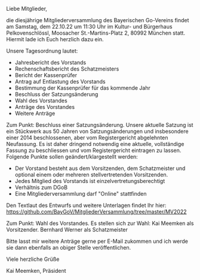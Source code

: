 Liebe Mitglieder,

die diesjährige Mitgliederversammlung des Bayerischen Go-Vereins findet am Samstag, dem 22.10.22 um 11:30 Uhr im Kultur- und Bürgerhaus Pelkovenschlössl, Moosacher St.-Martins-Platz 2, 80992 München statt. Hiermit lade ich Euch herzlich dazu ein.

Unsere Tagesordnung lautet:

 * Jahresbericht des Vorstands
 * Rechenschaftsbericht des Schatzmeisters
 * Bericht der Kassenprüfer
 * Antrag auf Entlastung des Vorstands
 * Bestimmung der Kassenprüfer für das kommende Jahr
 * Beschluss der Satzungsänderung
 * Wahl des Vorstandes
 * Anträge des Vorstandes
 * Weitere Anträge

Zum Punkt: Beschluss einer Satzungsänderung.
Unsere aktuelle Satzung ist ein Stückwerk aus 50 Jahren von Satzungsänderungen und insbesondere einer 2014 beschlossenen, aber vom Registergericht abgelehnten Neufassung. Es ist daher dringend notwendig eine aktuelle, vollständige Fassung zu beschliessen und vom Registergericht eintragen zu lassen.
Folgende Punkte sollen geändert/klargestellt werden:
 * Der Vorstand besteht aus dem Vorsitzenden, dem Schatzmeister und optional einem oder mehreren stellvertretenden Vorsitzenden.
 * Jedes Mitglied des Vorstands ist einzelvertretungsberechtigt
 * Verhältnis zum DGoB
 * Eine Mitgliederversammlung darf "Online" stattfinden

Den Textlaut des Entwurfs und weitere Unterlagen findet Ihr hier: https://github.com/BayGoV/MitgliederVersammlung/tree/master/MV2022

Zum Punkt: Wahl des Vorstandes.
Es stellen sich zur Wahl: Kai Meemken als Vorsitzender. Bernhard Werner als Schatzmeister

Bitte lasst mir weitere Anträge gerne per E-Mail zukommen und ich werde sie dann ebenfalls an obiger Stelle veröffentlichen.

Viele herzliche Grüße

Kai Meemken, Präsident
